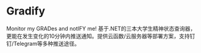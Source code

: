 # Gradify
Monitor my GRADes and notIFY me! 基于.NET的三本大学生精神状态查询器，更能在发生变化的10分钟内推送通知。提供云函数/云服务器等部署方案，支持钉钉/Telegram等多种推送途径。
